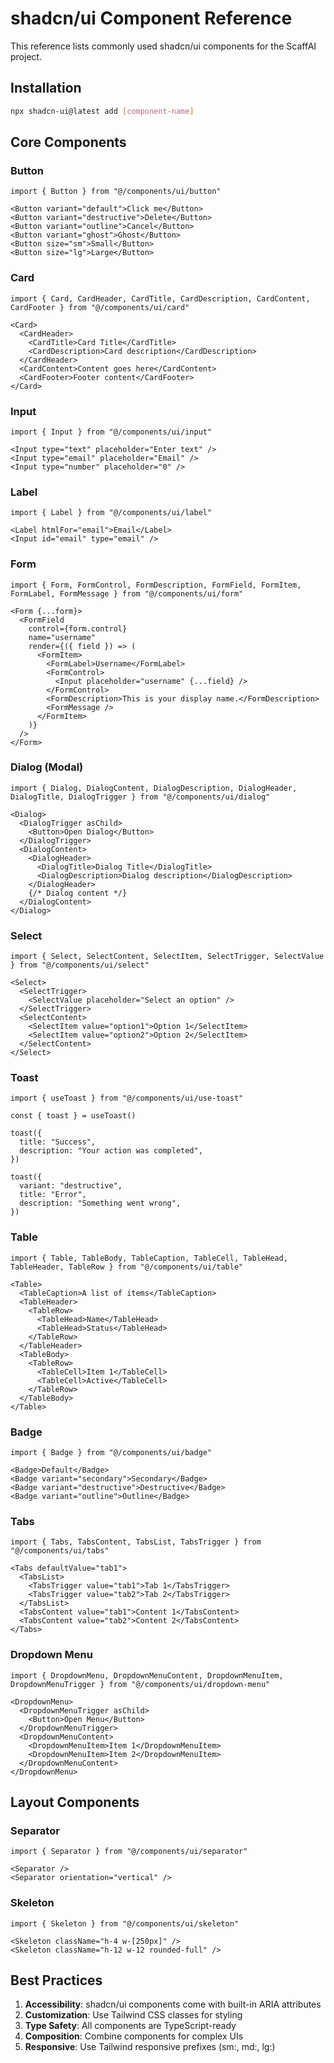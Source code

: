 # shadcn/ui Component Reference

This reference lists commonly used shadcn/ui components for the ScaffAI project.

## Installation

```bash
npx shadcn-ui@latest add [component-name]
```

## Core Components

### Button
```tsx
import { Button } from "@/components/ui/button"

<Button variant="default">Click me</Button>
<Button variant="destructive">Delete</Button>
<Button variant="outline">Cancel</Button>
<Button variant="ghost">Ghost</Button>
<Button size="sm">Small</Button>
<Button size="lg">Large</Button>
```

### Card
```tsx
import { Card, CardHeader, CardTitle, CardDescription, CardContent, CardFooter } from "@/components/ui/card"

<Card>
  <CardHeader>
    <CardTitle>Card Title</CardTitle>
    <CardDescription>Card description</CardDescription>
  </CardHeader>
  <CardContent>Content goes here</CardContent>
  <CardFooter>Footer content</CardFooter>
</Card>
```

### Input
```tsx
import { Input } from "@/components/ui/input"

<Input type="text" placeholder="Enter text" />
<Input type="email" placeholder="Email" />
<Input type="number" placeholder="0" />
```

### Label
```tsx
import { Label } from "@/components/ui/label"

<Label htmlFor="email">Email</Label>
<Input id="email" type="email" />
```

### Form
```tsx
import { Form, FormControl, FormDescription, FormField, FormItem, FormLabel, FormMessage } from "@/components/ui/form"

<Form {...form}>
  <FormField
    control={form.control}
    name="username"
    render={({ field }) => (
      <FormItem>
        <FormLabel>Username</FormLabel>
        <FormControl>
          <Input placeholder="username" {...field} />
        </FormControl>
        <FormDescription>This is your display name.</FormDescription>
        <FormMessage />
      </FormItem>
    )}
  />
</Form>
```

### Dialog (Modal)
```tsx
import { Dialog, DialogContent, DialogDescription, DialogHeader, DialogTitle, DialogTrigger } from "@/components/ui/dialog"

<Dialog>
  <DialogTrigger asChild>
    <Button>Open Dialog</Button>
  </DialogTrigger>
  <DialogContent>
    <DialogHeader>
      <DialogTitle>Dialog Title</DialogTitle>
      <DialogDescription>Dialog description</DialogDescription>
    </DialogHeader>
    {/* Dialog content */}
  </DialogContent>
</Dialog>
```

### Select
```tsx
import { Select, SelectContent, SelectItem, SelectTrigger, SelectValue } from "@/components/ui/select"

<Select>
  <SelectTrigger>
    <SelectValue placeholder="Select an option" />
  </SelectTrigger>
  <SelectContent>
    <SelectItem value="option1">Option 1</SelectItem>
    <SelectItem value="option2">Option 2</SelectItem>
  </SelectContent>
</Select>
```

### Toast
```tsx
import { useToast } from "@/components/ui/use-toast"

const { toast } = useToast()

toast({
  title: "Success",
  description: "Your action was completed",
})

toast({
  variant: "destructive",
  title: "Error",
  description: "Something went wrong",
})
```

### Table
```tsx
import { Table, TableBody, TableCaption, TableCell, TableHead, TableHeader, TableRow } from "@/components/ui/table"

<Table>
  <TableCaption>A list of items</TableCaption>
  <TableHeader>
    <TableRow>
      <TableHead>Name</TableHead>
      <TableHead>Status</TableHead>
    </TableRow>
  </TableHeader>
  <TableBody>
    <TableRow>
      <TableCell>Item 1</TableCell>
      <TableCell>Active</TableCell>
    </TableRow>
  </TableBody>
</Table>
```

### Badge
```tsx
import { Badge } from "@/components/ui/badge"

<Badge>Default</Badge>
<Badge variant="secondary">Secondary</Badge>
<Badge variant="destructive">Destructive</Badge>
<Badge variant="outline">Outline</Badge>
```

### Tabs
```tsx
import { Tabs, TabsContent, TabsList, TabsTrigger } from "@/components/ui/tabs"

<Tabs defaultValue="tab1">
  <TabsList>
    <TabsTrigger value="tab1">Tab 1</TabsTrigger>
    <TabsTrigger value="tab2">Tab 2</TabsTrigger>
  </TabsList>
  <TabsContent value="tab1">Content 1</TabsContent>
  <TabsContent value="tab2">Content 2</TabsContent>
</Tabs>
```

### Dropdown Menu
```tsx
import { DropdownMenu, DropdownMenuContent, DropdownMenuItem, DropdownMenuTrigger } from "@/components/ui/dropdown-menu"

<DropdownMenu>
  <DropdownMenuTrigger asChild>
    <Button>Open Menu</Button>
  </DropdownMenuTrigger>
  <DropdownMenuContent>
    <DropdownMenuItem>Item 1</DropdownMenuItem>
    <DropdownMenuItem>Item 2</DropdownMenuItem>
  </DropdownMenuContent>
</DropdownMenu>
```

## Layout Components

### Separator
```tsx
import { Separator } from "@/components/ui/separator"

<Separator />
<Separator orientation="vertical" />
```

### Skeleton
```tsx
import { Skeleton } from "@/components/ui/skeleton"

<Skeleton className="h-4 w-[250px]" />
<Skeleton className="h-12 w-12 rounded-full" />
```

## Best Practices

1. **Accessibility**: shadcn/ui components come with built-in ARIA attributes
2. **Customization**: Use Tailwind CSS classes for styling
3. **Type Safety**: All components are TypeScript-ready
4. **Composition**: Combine components for complex UIs
5. **Responsive**: Use Tailwind responsive prefixes (sm:, md:, lg:)
